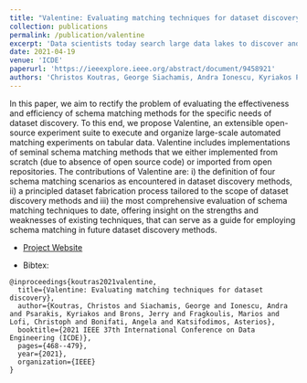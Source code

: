 ```yaml
---
title: "Valentine: Evaluating matching techniques for dataset discovery"
collection: publications
permalink: /publication/valentine
excerpt: 'Data scientists today search large data lakes to discover and integrate datasets. In order to bring together disparate data sources, dataset discovery methods rely on some form of schema matching: the process of establishing correspondences between datasets. Traditionally, schema matching has been used to find matching pairs of columns between a source and a target schema. However, the use of schema matching in dataset discovery methods differs from its original use.'
date: 2021-04-19
venue: 'ICDE'
paperurl: 'https://ieeexplore.ieee.org/abstract/document/9458921'
authors: 'Christos Koutras, George Siachamis, Andra Ionescu, Kyriakos Psarakis, Jerry Brons, Marios Fragkoulis, Christoph Lofi, Angela Bonifati, Asterios Katsifodimos'
---
```


In this paper, we aim to rectify the problem of evaluating
the effectiveness and efficiency of schema matching methods for
the specific needs of dataset discovery. To this end, we propose
Valentine, an extensible open-source experiment suite to execute
and organize large-scale automated matching experiments on tabular data. Valentine includes implementations of seminal schema
matching methods that we either implemented from scratch
(due to absence of open source code) or imported from open
repositories. The contributions of Valentine are: i) the definition
of four schema matching scenarios as encountered in dataset
discovery methods, ii) a principled dataset fabrication process
tailored to the scope of dataset discovery methods and iii) the
most comprehensive evaluation of schema matching techniques to
date, offering insight on the strengths and weaknesses of existing
techniques, that can serve as a guide for employing schema
matching in future dataset discovery methods.

<ul>
    <li> 
        <a href="https://delftdata.github.io/valentine/" target="_blank"><i class="fa-solid fa-globe"></i> Project Website</a>
    </li>
</ul>


- Bibtex: 
```
@inproceedings{koutras2021valentine,
  title={Valentine: Evaluating matching techniques for dataset discovery},
  author={Koutras, Christos and Siachamis, George and Ionescu, Andra and Psarakis, Kyriakos and Brons, Jerry and Fragkoulis, Marios and Lofi, Christoph and Bonifati, Angela and Katsifodimos, Asterios},
  booktitle={2021 IEEE 37th International Conference on Data Engineering (ICDE)},
  pages={468--479},
  year={2021},
  organization={IEEE}
}
```